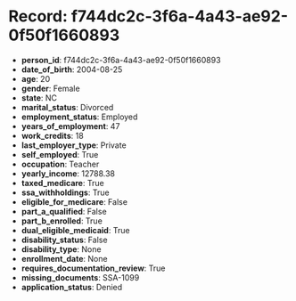# Record: f744dc2c-3f6a-4a43-ae92-0f50f1660893

- **person_id**: f744dc2c-3f6a-4a43-ae92-0f50f1660893
- **date_of_birth**: 2004-08-25
- **age**: 20
- **gender**: Female
- **state**: NC
- **marital_status**: Divorced
- **employment_status**: Employed
- **years_of_employment**: 47
- **work_credits**: 18
- **last_employer_type**: Private
- **self_employed**: True
- **occupation**: Teacher
- **yearly_income**: 12788.38
- **taxed_medicare**: True
- **ssa_withholdings**: True
- **eligible_for_medicare**: False
- **part_a_qualified**: False
- **part_b_enrolled**: True
- **dual_eligible_medicaid**: True
- **disability_status**: False
- **disability_type**: None
- **enrollment_date**: None
- **requires_documentation_review**: True
- **missing_documents**: SSA-1099
- **application_status**: Denied